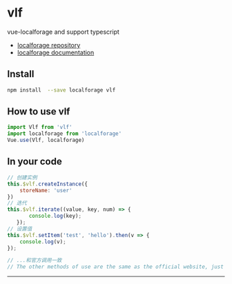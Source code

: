 <!--
 * @Description: readme
 * @Author: dmlzj
 * @Github: https://github.com/dmlzj
 * @Email: 284832506@qq.com
 * @Date: 2020-01-10 15:00:51
 * @LastEditors  : dmlzj
 * @LastEditTime : 2020-01-10 15:51:51
 * @如果有bug，那肯定不是我的锅，嘤嘤嘤
 -->
# vlf
vue-localforage and support typescript

- [localforage repository](https://github.com/localForage/localForage)
- [localforage documentation](https://localforage.github.io/localForage/)

## Install

```bash
npm install  --save localforage vlf
```

## How to use vlf

```javascript
import Vlf from 'vlf'
import localforage from 'localforage'
Vue.use(Vlf, localforage)
```

## In your code

```javascript
// 创建实例
this.$vlf.createInstance({
    storeName: 'user'
})
// 迭代
this.$vlf.iterate((value, key, num) => {
       console.log(key);
   });
// 设置值
this.$vlf.setItem('test', 'hello').then(v => {
    console.log(v);
});

// ...和官方调用一致
// The other methods of use are the same as the official website, just add a this.$vlf in front, the same behind!

```
---
